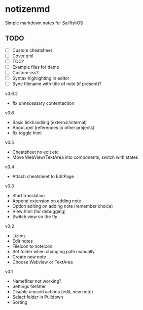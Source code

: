 # notizenmd
Simple markdown notes for SailfishOS

## TODO
- [ ] Custom cheatsheet
- [ ] Cover.qml
- [ ] TOC?
- [ ] Example files for demo
- [ ] Custom css?
- [ ] Syntax highlighting in editor
- [ ] Sync filename with title of note (if present)?

v0.6.2
- fix unnecessary contentaction

v0.6
- Basic linkhandling (external/internal)
- About.qml (references to other projects)
- fix toggle html

v0.5
- Cheatsheet no edit etc
- Move WebView/TextArea into components, switch with states


v0.4
- Attach cheatsheet to EditPage

v0.3
- Start translation
- Append extension on adding note
- Option editing on adding note (remember choice)
- View html (for debugging)
- Switch view on the fly

v0.2
- Lizenz
- Edit notes
- Fileicon to noteicon
- Set folder when changing path manually
- Create new note
- Choose Webview or TextArea

v0.1

- Namefilter not working?
- Settings filefilter
- Disable unused actions (edit, new note)
- Select folder in Pulldown
- Sorting

